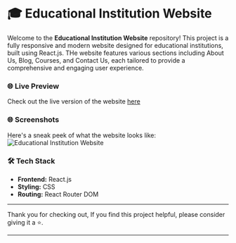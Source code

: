 # 🎓 Educational Institution Website

Welcome to the **Educational Institution Website** repository! This project is a fully responsive and modern website designed for educational institutions, built using React.js. THe website features various sections including About Us, Blog, Courses, and Contact Us, each tailored to provide a comprehensive and engaging user experience.

### 🌐 Live Preview

Check out the live version of the website [here](https://react-college-website.vercel.app/)

### 🌐 Screenshots

Here's a sneak peek of what the website looks like:
![Educational Institution Website](./public/preview.png)

### 🛠️ Tech Stack

- **Frontend:** React.js
- **Styling:** CSS
- **Routing:** React Router DOM

---

Thank you for checking out, If you find this project helpful, please consider giving it a ⭐.

---
